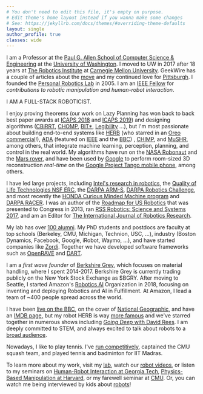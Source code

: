 ```yaml
---
# You don't need to edit this file, it's empty on purpose.
# Edit theme's home layout instead if you wanna make some changes
# See: https://jekyllrb.com/docs/themes/#overriding-theme-defaults
layout: single
author_profile: true
classes: wide
---
```

I am a Professor at the [Paul G. Allen School of Computer Science & Engineering](https://www.cs.washington.edu/) at the [University of Washington](https://www.washington.edu/). I moved to UW in 2017 after 18 years at [The Robotics Institute](https://www.ri.cmu.edu/) at [Carnegie Mellon University](https://www.cmu.edu/). GeekWire has a couple of articles about the [move](https://www.geekwire.com/2017/robotics-expert-moves-entire-team-university-washington-including-famous-oreo-cracking-robot/) and my continued love for [Pittsburgh](https://www.geekwire.com/2018/pittsburgh-profile-robotics-expert-sidd-srinivasa-love-steel-city-leap-seattle/). I founded the 
[Personal Robotics Lab](https://personalrobotics.cs.washington.edu/) in 2005. I am an [IEEE Fellow](https://www.washington.edu/news/2017/11/28/two-uw-professors-elevated-to-ieee-fellows/) for _contributions to robotic manipulation and human-robot interaction_.

I AM A FULL-STACK ROBOTICIST.

I enjoy proving theorems (our work on Lazy Planning has won back to back best paper awards at [ICAPS 2018](https://personalrobotics.cs.washington.edu/publications/haghtalab2018laziness.pdf) and [ICAPS 2019](https://personalrobotics.cs.washington.edu/publications/mandalika2019gls.pdf)) and designing algorithms 
([CBiRRT](https://personalrobotics.cs.washington.edu/publications/berenson2011task.pdf),
[CHOMP](https://personalrobotics.cs.washington.edu/publications/zucker2013chomp.pdf),
[BIT*](https://personalrobotics.cs.washington.edu/publications/gammell2015bitstar.pdf),
[Legibility](https://personalrobotics.cs.washington.edu/publications/dragan2013legibility.pdf) ...), 
but I'm most passionate about building end-to-end systems 
like [HERB](https://personalrobotics.cs.washington.edu/publications/srinivasa2012herb.pdf)
(who starred in an [Oreo commercial](https://vimeo.com/63348513)!),
[ADA](https://personalrobotics.cs.washington.edu/blog/food-manipulation/)
(featured on [IEEE](http://theinstitute.ieee.org/technology-topics/robotics/ieee-members-build-robots-to-help-people-with-disabilities-live-independently) and the [BBC](https://www.bbc.com/news/av/technology-47723167/robot-arm-can-feed-people-with-mobility-issues))
,
[CHIMP](https://personalrobotics.cs.washington.edu/publications/stentz2015chimp.pdf), and 
[MuSHR](https://mushr.io/), among others, that integrate machine learning, perception, planning, and control in the real world. 
My algorithms have run on the [NASA Robonaut](https://personalrobotics.cs.washington.edu/publications/koval2015mpf.pdf)
and the [Mars rover](https://personalrobotics.cs.washington.edu/publications/king2016objectcentric.pdf), and have been used by [Google](https://personalrobotics.cs.washington.edu/publications/klingensmith2015chisel.pdf) to perform room-sized 3D reconstruction _real-time_ on the [Google Project Tango mobile phone](https://www.youtube.com/watch?v=3BNOsxMZD14), among others.

I have led large projects, including [Intel's research in robotics](https://www.youtube.com/watch?v=P-4PTyQ8RX8), the [Quality of Life Technologies NSF ERC](https://personalrobotics.cs.washington.edu/publications/srinivasa2012herb.pdf), the [DARPA ARM-S](https://personalrobotics.cs.washington.edu/publications/king2013pregrasp.pdf), [DARPA Robotics Challenge](https://personalrobotics.cs.washington.edu/publications/dellin2014guided.pdf), and most recently the [HONDA Curious Minded Machine program](https://cmm.usa.honda-ri.com/) and [DARPA RACER](https://www.darpa.mil/news-events/2022-01-13). I was an author of the [Roadmap for US Robotics](http://archive2.cra.org/ccc/files/docs/2013-Robotics-Roadmap) that was presented to Congress in 2013, ran [RSS Robotics: Science and Systems 2017](http://rss2017.lids.mit.edu/), and am an Editor for [The International Journal of Robotics Research](http://journals.sagepub.com/home/ijr).

My lab has over [100 alumni](https://personalrobotics.cs.washington.edu/people/). My PhD students and postdocs are faculty at top schools (Berkeley, CMU, Michigan, Technion, USC, ...), industry (Boston Dynamics, Facebook, Google, iRobot, Waymo, ...), and have started companies like [Zordi](https://www.zordi.com/). 
Together we have developed software frameworks such as [OpenRAVE](http://openrave.org/) and [DART](https://dartsim.github.io/).

I am a _first wave founder_ of [Berkshire Grey](https://www.berkshiregrey.com), which focuses on material handling, where I spent 2014-2017. Berkshire Grey is currently trading publicly on the New York Stock Exchange as $BGRY. After moving to Seattle, I started Amazon's [Robotics AI](https://www.amazon.science/research-areas/robotics) Organization in 2018, focusing on inventing and deploying Robotics and AI in Fulfillment. At Amazon, I lead a team of ~400 people spread across the world.
 

I have been [live on the BBC](https://twitter.com/HERB_UW/status/931711971732307968), on the cover of [National Geographic](https://www.nationalgeographic.com/magazine/2011/08/robots/), and have an [IMDB page,](https://www.imdb.com/name/nm7961061/) but my robot HERB is way [more famous](https://personalrobotics.cs.washington.edu/press/) and we've starred together in numerous shows including [_Going Deep_ with David Rees](https://www.businessinsider.com.au/robot-herb-opens-a-refrigerator-door-2014-7). I am deeply committed to STEM, and always excited to talk about robots to a [broad audience](https://www.youtube.com/watch?v=25OQuThxKCc).

Nowadays, I like to play tennis. I've [run competitively](https://www.athlinks.com/athletes/130400313), captained the CMU squash team, and played tennis and badminton for IIT Madras.

To learn more about my work, visit my [lab](https://personalrobotics.cs.washington.edu/), watch our [robot videos](https://personalrobotics.cs.washington.edu/videos/), or listen to my seminars on [Human-Robot Interaction at Georgia Tech](https://mediaspace.gatech.edu/media/Physics-based+Manipulation+with+and+Around+People+-+Siddhartha+Srinivasa/), [Physics-Based Manipulation at Harvard](https://video.seas.harvard.edu/media/%5BCS%5D+2016-09-15+Siddhartha+Srinivasa/1_a0a0amln/13151421), or my farewell seminar at [CMU](https://www.youtube.com/watch?v=--PIIkzufaQ). Or, you can watch me being interviewed by kids about [robots](https://www.youtube.com/watch?v=MAK3mVQwHU0)! 


